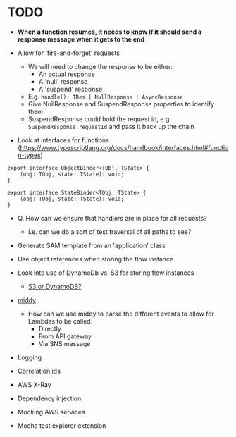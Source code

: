 # TODO

* __When a function resumes, it needs to know if it should send a response message when it gets to the end__

* Allow for 'fire-and-forget' requests
  * We will need to change the response to be either:
    * An actual response
    * A 'null' response
    * A 'suspend' response
  * E.g. `handle(): TRes | NullResponse | AsyncResponse`
  * Give NullResponse and SuspendResponse properties to identify them
  * SuspendResponse could hold the request id, e.g. `SuspendResponse.requestId` and pass it back up the chain

* Look at interfaces for functions (https://www.typescriptlang.org/docs/handbook/interfaces.html#function-types)
```
export interface ObjectBinder<TObj, TState> {
    (obj: TObj, state: TState): void;
}

export interface StateBinder<TObj, TState> {
    (obj: TObj, state: TState): void;
}
```

* Q. How can we ensure that handlers are in place for all requests?
  * I.e. can we do a sort of test traversal of all paths to see?

* Generate SAM template from an 'application' class
* Use object references when storing the flow instance
* Look into use of DynamoDb vs. S3 for storing flow instances
  * [S3 or DynamoDB?](https://serverless.pub/s3-or-dynamodb/)
* [middy](https://middy.js.org/)
  * How can we use middy to parse the different events to allow for Lambdas to be called:
    * Directly
    * From API gateway
    * Via SNS message
* Logging
* Correlation ids
* AWS X-Ray
* Dependency injection
* Mocking AWS services
* Mocha test explorer extension
